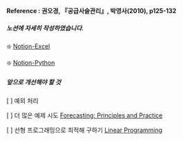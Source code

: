 <strong>Reference : 권오경, 『공급사슬관리』, 박영사(2010), p125-132</strong>

<h5>노션에 자세히 작성하였습니다.</h5>
  
  ❇️ [Notion-Excel](https://www.notion.so/Excel-147b6add77c04639b631771a9ff1e517)
  
  ❇️ [Notion-Python](https://www.notion.so/Python-a85ce17aaef44c3b87a6aad8ac5db2bc)

<h5>앞으로 개선해야 할 것</h5>

  [ ] 예외 처리

  [ ] 더 많은 예제 시도 [Forecasting: Principles and Practice](https://otexts.com/fppkr/)

  [ ] 선형 프로그래밍으로 최적해 구하기 [Linear Programming](https://towardsdatascience.com/linear-programming-the-stock-cutting-problem-dc6ba3bf3de1)

